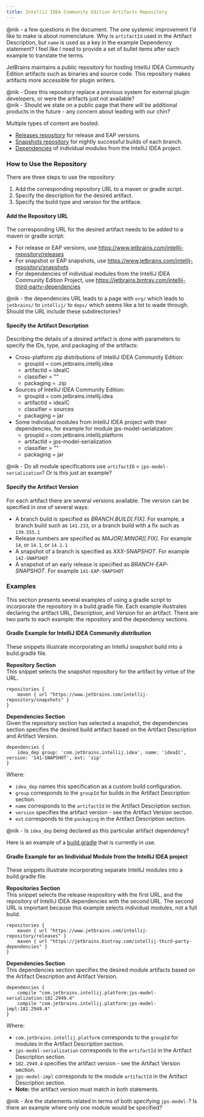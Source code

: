 ```yaml
---
title: IntelliJ IDEA Community Edition Artifacts Repository
---
```


@nik - a few questions in the document. The one systemic improvement I'd like to make is about nomenclature. Why is `artifactId` used
in the Artifact Description, but `name` is used as a key in the example Dependency statement? I feel like I need to provide a set
of bullet items after each example to translate the terms.

JetBrains maintains a public repository for hosting IntelliJ IDEA Community Edition artifacts such as binaries and source code. This 
repository makes artifacts more accessible for plugin writers.

@nik - Does this repository replace a previous system for external plugin developers, or were the artifacts just not available?  
@nik - Should we state on a public page that there will be additional products in the future - any concern about leading with our chin? 

Multiple types of content are hosted:
* [Releases repository](https://www.jetbrains.com/intellij-repository/releases/) for release and EAP versions.
* [Snapshots repository](https://www.jetbrains.com/intellij-repository/snapshots/) for nightly successful 
  builds of each branch.
* [Dependencies](https://jetbrains.bintray.com/intellij-third-party-dependencies) of individual modules from the IntelliJ IDEA project.  

### How to Use the Repository
There are three steps to use the repository:
1. Add the corresponding repository URL to a maven or gradle script.
2. Specify the description for the desired artifact.
3. Specify the build type and version for the artiface.
 
 
#### Add the Repository URL 
The corresponding URL for the desired artifact needs to be added to a maven or gradle script:
* For release or EAP versions, use https://www.jetbrains.com/intellij-repository/releases 
* For snapshot or EAP snapshots, use https://www.jetbrains.com/intellij-repository/snapshots
* For dependencies of individual modules from the IntelliJ IDEA Community Edition Project, use https://jetbrains.bintray.com/intellij-third-party-dependencies 

@nik - the dependencies URL leads
to a page with `org/` which leads to `jetbrains/` to `intellij/` to `deps/` which seems like a lot to wade through. Should
the URL include these subdirectories?

#### Specify the Artifact Description
Describing the details of a desired artifact is done with parameters to specify the IDs, type, and packaging of the artifacts:
* Cross-platform zip distributions of IntelliJ IDEA Community Edition:
  * groupId = com.jetbrains.intellij.idea
  * artifactId = ideaIC
  * classifier = ""
  * packaging = .zip
* Sources of IntelliJ IDEA Community Edition:
  * groupId = com.jetbrains.intellij.idea
  * artifactId = ideaIC
  * classifier = sources
  * packaging = jar
* Some individual modules from IntelliJ IDEA project with their dependencies, for example for module jps-model-serialization:
  * groupId = com.jetbrains.intellij.platform
  * artifactId = jps-model-serialization
  * classifier = ""
  * packaging = jar

@nik - Do all module specifications use `artifactID` = `jps-model-serialization`? Or is this just an example?

#### Specify the Artifact Version
For each artifact there are several versions available. The version can be specified in one of several ways:
* A branch build is specified as _BRANCH.BUILD[.FIX]_. For example, a branch build such as `141.233`, or a branch build with a fix such as `139.555.1`
* Release numbers are specified as _MAJOR[.MINOR][.FIX]_. For example `14`, or `14.1`, or `14.1.1`
* A snapshot of a branch is specified as _XXX-SNAPSHOT_. For example `142-SNAPSHOT`
* A snapshot of an early release is specified as _BRANCH-EAP-SNAPSHOT_. For example `141-EAP-SNAPSHOT`


### Examples
This section presents several examples of using a gradle script to incorporate the repository in a build.gradle file. Each example
illustrates declaring the artifact URL, Description, and Version for an artifact.
There are two parts to each example: the repository and the dependency sections.

#### Gradle Example for IntelliJ IDEA Community distribution
These snippets illustrate incorporating an IntelliJ snapshot build into a build.gradle file.

**Repository Section**  
This snippet selects the snapshot repository for the artifact by virtue of the URL.
```
repositories {
    maven { url "https://www.jetbrains.com/intellij-repository/snapshots" }
}
```

**Dependencies Section**  
Given the repository section has selected a snapshot, the dependencies section specifies the desired build artifact
based on the Artifact Description and Artifact Version.
```
dependencies {
    idea_dep group: 'com.jetbrains.intellij.idea', name: 'ideaIC', version: '141-SNAPSHOT', ext: 'zip'
}
```
Where:
* `idea_dep` names this specification as a custom build configuration.
* `group` corresponds to the `groupId` for builds in the Artifact Description section.
* `name` corresponds to the `artifactId` in the Artifact Description section.
* `version` specifies the artifact version - see the Artifact Version section.
* `ext` corresponds to the `packaging` in the Artifact Description section.

@nik - Is `idea_dep` being declared as this particular artifact dependency?

Here is an example of a [build.gradle](https://github.com/shalupov/idea-cloudformation/blob/9007023afa187a1fb8b45c3ca66d5a51f86b795c/build.gradle)
that is currently in use.

#### Gradle Example for an Iindividual Module from the IntelliJ IDEA project
These snippets illustrate incorporating separate IntelliJ modules into a build.gradle file.

**Repositories Section**  
This snippet selects the release respository with the first URL, and the repository of IntelliJ IDEA dependencies with the second URL.
The second URL is important because this example selects individual modules, not a full build. 
```
repositories {
	maven { url "https://www.jetbrains.com/intellij-repository/releases" }
	maven { url "https://jetbrains.bintray.com/intellij-third-party-dependencies" }
}
```

**Dependencies Section**  
This dependencies section specifies the desired module artifacts based on the Artifact Description and Artifact Version.
```
dependencies {
	compile "com.jetbrains.intellij.platform:jps-model-serialization:182.2949.4"
	compile "com.jetbrains.intellij.platform:jps-model-impl:182.2949.4"
}
```
Where:
* `com.jetbrains.intellij.platform` corresponds to the `groupId` for modules in the Artifact Description section.
* `jps-model-serialization` corresponds to the `artifactId` in the Artifact Description section.
* `182.2949.4` specifies the artifact version - see the Artifact Version section.
* `jps-model-impl` corresponds to the module `artifactId` in the Artifact Description section.
* **Note:** the artifact version must match in both statements.

@nik - Are the statements related in terms of both specifying `jps-model-`? Is there an example where only one module
would be specified?